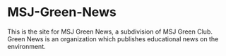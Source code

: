 # MSJ-Green-News
This is the site for MSJ Green News, a subdivision of MSJ Green Club. Green News is an organization which publishes educational news on the environment.
